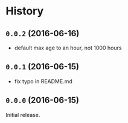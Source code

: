 # History

## `0.0.2` (2016-06-16)

  * default max age to an hour, not 1000 hours

## `0.0.1` (2016-06-15)

  * fix typo in README.md

## `0.0.0` (2016-06-15)

Initial release.
